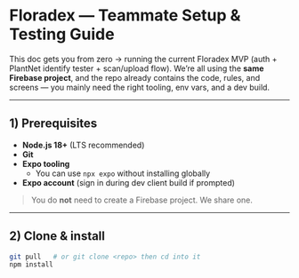 # Floradex — Teammate Setup & Testing Guide

This doc gets you from zero → running the current Floradex MVP (auth + PlantNet identify tester + scan/upload flow). We’re all using the **same Firebase project**, and the repo already contains the code, rules, and screens — you mainly need the right tooling, env vars, and a dev build.

---

## 1) Prerequisites

- **Node.js 18+** (LTS recommended)
- **Git**
- **Expo tooling**
  - You can use `npx expo` without installing globally
- **Expo account** (sign in during dev client build if prompted)

> You do **not** need to create a Firebase project. We share one.

---

## 2) Clone & install

```bash
git pull   # or git clone <repo> then cd into it
npm install
